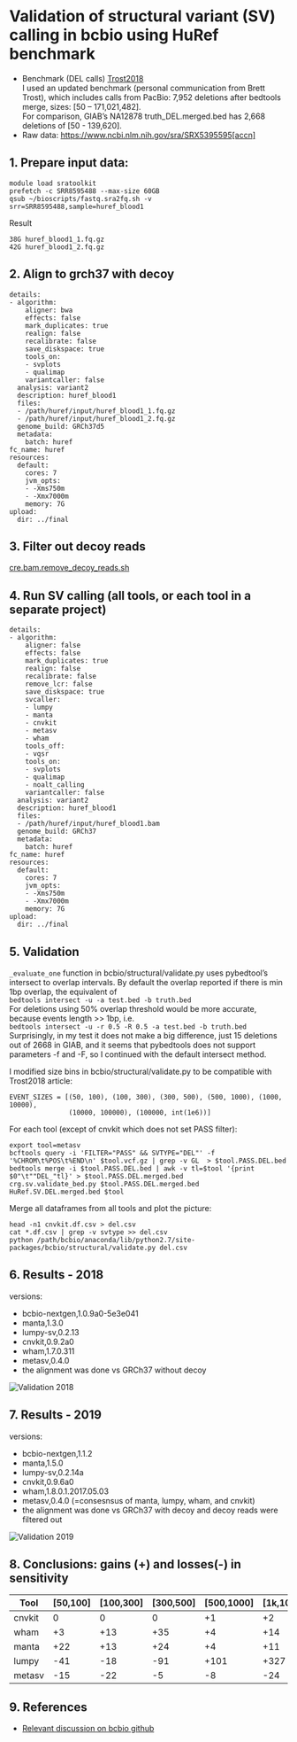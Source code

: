 # Validation of structural variant (SV) calling in bcbio using HuRef benchmark

* Benchmark (DEL calls)
[Trost2018](http://www.cell.com/action/showImagesData?pii=S0002-9297%2817%2930496-2)  
I used an updated benchmark (personal communication from Brett Trost), which includes calls from PacBio:
7,952 deletions after bedtools merge, sizes: [50 – 171,021,482].  
For comparison, GIAB’s NA12878 truth_DEL.merged.bed has 2,668 deletions of [50 - 139,620].
* Raw data: https://www.ncbi.nlm.nih.gov/sra/SRX5395595[accn]

## 1. Prepare input data:
```
module load sratoolkit
prefetch -c SRR8595488 --max-size 60GB
qsub ~/bioscripts/fastq.sra2fq.sh -v srr=SRR8595488,sample=huref_blood1
```
Result
```
38G	huref_blood1_1.fq.gz
42G	huref_blood1_2.fq.gz
```

## 2. Align to grch37 with decoy

```
details:
- algorithm:
    aligner: bwa
    effects: false
    mark_duplicates: true
    realign: false
    recalibrate: false
    save_diskspace: true
    tools_on:
    - svplots
    - qualimap
    variantcaller: false
  analysis: variant2
  description: huref_blood1
  files:
  - /path/huref/input/huref_blood1_1.fq.gz
  - /path/huref/input/huref_blood1_2.fq.gz
  genome_build: GRCh37d5
  metadata:
    batch: huref
fc_name: huref
resources:
  default:
    cores: 7
    jvm_opts:
    - -Xms750m
    - -Xmx7000m
    memory: 7G
upload:
  dir: ../final
```

## 3. Filter out decoy reads

[cre.bam.remove_decoy_reads.sh](https://github.com/naumenko-sa/cre/blob/master/cre.bam.remove_decoy_reads.sh)

## 4. Run SV calling (all tools, or each tool in a separate project)

```
details:
- algorithm:
    aligner: false
    effects: false
    mark_duplicates: true
    realign: false
    recalibrate: false
    remove_lcr: false
    save_diskspace: true
    svcaller:
    - lumpy
    - manta
    - cnvkit
    - metasv
    - wham
    tools_off:
    - vqsr
    tools_on:
    - svplots
    - qualimap
    - noalt_calling
    variantcaller: false
  analysis: variant2
  description: huref_blood1
  files:
  - /path/huref/input/huref_blood1.bam
  genome_build: GRCh37
  metadata:
    batch: huref
fc_name: huref
resources:
  default:
    cores: 7
    jvm_opts:
    - -Xms750m
    - -Xmx7000m
    memory: 7G
upload:
  dir: ../final

```

## 5. Validation

`_evaluate_one` function in bcbio/structural/validate.py uses pybedtool’s intersect to overlap intervals. 
By default the overlap reported if there is min 1bp overlap, the equivalent of  
`bedtools intersect -u -a test.bed -b truth.bed`  
For deletions using 50% overlap threshold would be more accurate, because events length >> 1bp, i.e.  
`bedtools intersect -u -r 0.5 -R 0.5 -a test.bed -b truth.bed`  
Surprisingly, in my test it does not make a big difference, just 15 deletions out of 2668 in GIAB, and it seems that pybedtools does not support parameters -f and -F, so I continued with the default intersect method.

I modified size bins in bcbio/structural/validate.py to be compatible with Trost2018 article:
```
EVENT_SIZES = [(50, 100), (100, 300), (300, 500), (500, 1000), (1000, 10000),
               (10000, 100000), (100000, int(1e6))]
```

For each tool (except of cnvkit which does not set PASS filter):
```
export tool=metasv
bcftools query -i 'FILTER="PASS" && SVTYPE="DEL"' -f '%CHROM\t%POS\t%END\n' $tool.vcf.gz | grep -v GL  > $tool.PASS.DEL.bed
bedtools merge -i $tool.PASS.DEL.bed | awk -v tl=$tool '{print $0"\t""DEL_"tl}' > $tool.PASS.DEL.merged.bed 
crg.sv.validate_bed.py $tool.PASS.DEL.merged.bed HuRef.SV.DEL.merged.bed $tool
```

Merge all dataframes from all tools and plot the picture:
```
head -n1 cnvkit.df.csv > del.csv
cat *.df.csv | grep -v svtype >> del.csv
python /path/bcbio/anaconda/lib/python2.7/site-packages/bcbio/structural/validate.py del.csv
```

## 6. Results - 2018
versions:
* bcbio-nextgen,1.0.9a0-5e3e041
* manta,1.3.0
* lumpy-sv,0.2.13
* cnvkit,0.9.2a0
* wham,1.7.0.311
* metasv,0.4.0
* the alignment was done vs GRCh37 without decoy

![Validation 2018](validation2018.png)

## 7. Results - 2019
versions:
* bcbio-nextgen,1.1.2
* manta,1.5.0
* lumpy-sv,0.2.14a
* cnvkit,0.9.6a0
* wham,1.8.0.1.2017.05.03
* metasv,0.4.0 (=consesnsus of manta, lumpy, wham, and cnvkit)
* the alignment was done vs GRCh37 with decoy and decoy reads were filtered out

![Validation 2019](validation2019.png)

## 8. Conclusions: gains (+) and losses(-) in sensitivity

|Tool|[50,100]|[100,300]|[300,500]|[500,1000]|[1k,10k]|[10k,100k]|[100k,1mln]|total|
|-|-|-|-|-|-|-|-|-|
|cnvkit|0|0|0|+1|+2|-9|-2|-8|
|wham|+3|+13|+35|+4|+14|+4|0|+73|
|manta|+22|+13|+24|+4|+11|+1|+1|+76|
|lumpy|-41|-18|-91|+101|+327|+28|+1|+307
|metasv|-15|-22|-5|-8|-24|-1|0|-75

## 9. References

* [Relevant discussion on bcbio github](https://github.com/bcbio/bcbio-nextgen/issues/2313)
